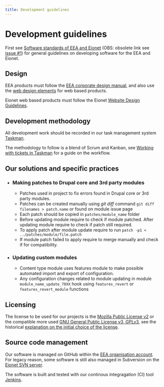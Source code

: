 ```yaml
---
title: Development guidelines
---
```


# Development guidelines

First see [Software standards of EEA and Eionet](http://www.eionet.europa.eu/software/swstandards) (OBS: obsolete link see [issue #1](https://github.com/eea/docs/issues/1)) for general guidelines on developing software for the EEA and Eionet.

## Design

EEA products must follow the [EEA corporate design manual](http://www.eea.europa.eu/publications/eea-corporate-design-manual), and also use the [web design elements](http://www.eea.europa.eu/code/design-elements) for web based products.

Eionet web based products must follow the Eionet [Website Design Guidelines](http://www.eionet.europa.eu/software/design).

## Development methodology

All development work should be recorded in our task management system [Taskman](https://taskman.eionet.europa.eu).

The methodology to follow is a blend of Scrum and Kanban, see [Working with tickets in Taskman](https://taskman.eionet.europa.eu/projects/netpub/wiki/Working_with_tickets_in_Taskman_(Flow)) for a guide on the workflow.

## Our solutions and specific practices
 
* ### Making patches to Drupal core and 3rd party modules
    * Patches used in project to fix errors found in Drupal core or 3rd party modules.
    * Patches can be created manually using _git diff_ command `````git diff filenames > patch.name````` or found on module issue page
    * Each patch should be copied in `patches/module_name` folder
    * Before updating module require to check if module patched. After updating module require to check if patch still required. 
    * To apply patch after module update require to run ```patch -p1 < ../patches/module/file.patch``` 
    * If module patch failed to apply require to merge manually and check if for compatibility.      

* ### Updating custom modules
    * Content type module uses features module to make possible automated import and export of configuration.
    * Any configuration changes related to module updating in module `module_name_update_70XX` hook using `features_revert` or `features_revert_module` functions   

## Licensing

The license to be used for our projects is the [Mozilla Public License v2](https://www.mozilla.org/en-US/MPL/) or the compatible more used [GNU General Public License v3, GPLv3](http://www.gnu.org/licenses/gpl-3.0.en.html), see the historical [explanation on the initial choice of the license](http://www.eionet.europa.eu/software/licenseexplained.html).

## Source code management

Our software is managed on GitHub within the [EEA organisation account](https://github.com/eea). For legacy reason, some software is still also managed in Subversion on the [Eionet SVN server](http://svn.eionet.europa.eu/).

The software is built and tested with our continous integragation (CI) tool [Jenkins](http://ci.eionet.europa.eu/).

